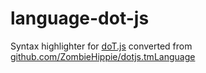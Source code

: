 # language-dot-js

Syntax highlighter for [doT.js](http://olado.github.io/doT/) converted from [github.com/ZombieHippie/dotjs.tmLanguage](https://github.com/ZombieHippie/dotjs.tmLanguage)
